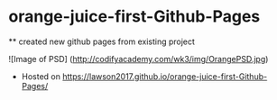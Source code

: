 # orange-juice-first-Github-Pages
** created new github pages from existing project

![Image of PSD]
(http://codifyacademy.com/wk3/img/OrangePSD.jpg)

* Hosted on https://lawson2017.github.io/orange-juice-first-Github-Pages/
